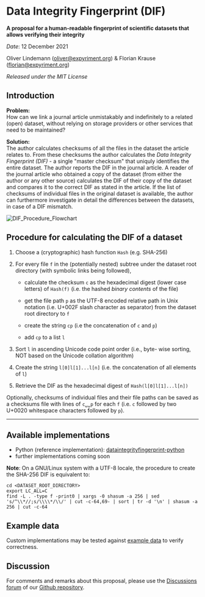 Data Integrity Fingerprint (DIF)
================================

**A proposal for a human-readable fingerprint of scientific datasets that allows verifying their integrity**

*Date*: 12 December 2021

Oliver Lindemann (oliver@expyriment.org) & Florian Krause (florian@expyriment.org)

*Released under the MIT License*


## Introduction

**Problem:**  
How can we link a journal article unmistakably and indefinitely to a related (open) dataset, without relying on storage providers or other services that need to be maintained?

**Solution:**  
The author calculates checksums of all the files in the dataset the article relates to. From these checksums the author calculates the _Data Integrity Fingerprint (DIF)_ - a single "master checksum" that uniquly identifies the entire dataset. The author reports the DIF in the journal article. A reader of the journal article who obtained a copy of the dataset (from either the author or any other source) calculates the DIF of their copy of the dataset and compares it to the correct DIF as stated in the article. If the list of checksums of individual files in the original dataset is available, the author can furthermore investigate in detail the differences between the datasets, in case of a DIF mismatch.

![DIF_Procedure_Flowchart](https://user-images.githubusercontent.com/2971539/143914028-ea2b8570-6db4-4f82-9bec-b1770fda7df8.png)

## Procedure for calculating the DIF of a dataset

1. Choose a (cryptographic) hash function `Hash` (e.g. SHA-256)

2.  For every file `f` in the (potentially nested) subtree under the dataset root directory (with symbolic links being followed),

    * calculate the checksum `c` as the hexadecimal digest (lower case letters) of `Hash(f)` (i.e. the hashed _binary contents_ of the file)

    * get the file path `p` as the UTF-8 encoded relative path in Unix notation (i.e. U+002F slash character as separator) from the dataset root directory to `f`

    * create the string `cp` (i.e the concatenation of `c` and `p`)
    
    * add `cp` to a list `l`
    
3. Sort `l` in ascending Unicode code point order (i.e., byte- wise sorting, NOT based on the Unicode collation algorithm)

4. Create the string `l[0]l[1]...l[n]` (i.e. the concatenation of all elements of `l`)

5. Retrieve the DIF as the hexadecimal digest of `Hash(l[0]l[1]...l[n])`

Optionally, checksums of individual files and their file paths can be saved as a checksums file with lines of `c␣␣p` for each `f` (i.e. `c` followed by two U+0020 whitespace characters followed by `p`).

---

## Available implementations

* Python (reference implementation):  [dataintegrityfingerprint-python](https://github.com/expyriment/dataintegrityfingerprint-python)
* further implementations coming soon

**Note**: On a GNU/Linux system with a UTF-8 locale, the procedure to create the SHA-256 DIF is equivalent to:
```
cd <DATASET_ROOT_DIRECTORY>
export LC_ALL=C
find -L . -type f -print0 | xargs -0 shasum -a 256 | sed 's/^\\*//;s/\\\\*/\\/' | cut -c-64,69- | sort | tr -d '\n' | shasum -a 256 | cut -c-64
```


## Example data

Custom implementations may be tested against [example data](https://github.com/expyriment/dataintegrityfingerprint/tree/master/example_data) to verify correctness.


## Discussion

For comments and remarks about this proposal, please use the [Discussions forum](https://github.com/expyriment/dataintegrityfingerprint/discussions) of our [Github repository](https://github.com/expyriment/dataintegrityfingerprint/).


